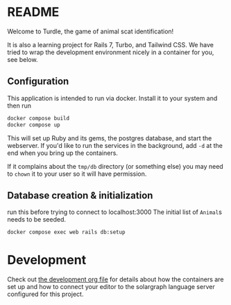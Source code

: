 # README

Welcome to Turdle,  the game of animal scat identification!

It is also a learning project for Rails 7, Turbo, and Tailwind CSS. We have tried to wrap
the development environment nicely in a container for you, see below.

## Configuration

This application is intended to run via docker. Install it to your system and then run

```sh
docker compose build
docker compose up
```

This will set up Ruby and its gems, the postgres database, and start the
webserver. If you'd like to run the services in the background, add `-d`
at the end when you bring up the containers.

If it complains about the `tmp/db` directory (or something else) you may
need to `chown` it to your user so it will have permission.

## Database creation & initialization

run this before trying to connect to localhost:3000
The initial list of `Animal`s needs to be seeded.

```sh
docker compose exec web rails db:setup
```

# Development

Check out [the development org file](./development.org) for details about
how the containers are set up and how to connect your editor to the solargraph
language server configured for this project.

